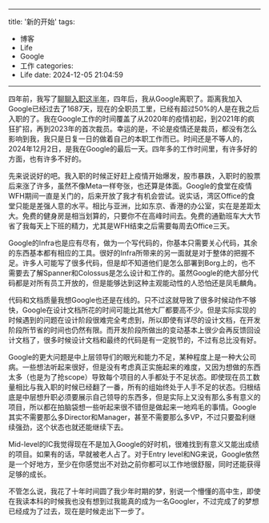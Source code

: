 
---
title: '新的开始'
tags:
- 博客
- Life
- Google
- 工作
categories:
- Life
date: 2024-12-05 21:04:59
---

四年前，我写了[聊聊入职这半年](https://blog.xiadong.info/2020/11/07/%E8%81%8A%E8%81%8A%E5%85%A5%E8%81%8C%E8%BF%99%E5%8D%8A%E5%B9%B4/)，四年后，我从Google离职了。距离我加入Google已经过去了1687天，现在的全职员工里，已经有超过50%的人是在我之后入职的了。我在Google工作的时间覆盖了从2020年的疫情初起，到2021年的疯狂扩招，再到2023年的首次裁员。幸运的是，不论是疫情还是裁员，都没有怎么影响到我，我只是日复一日的做着自己的本职工作而已。时间还是不等人的，2024年12月2日，是我在Google的最后一天。四年多的工作时间里，有许多好的方面，也有许多不好的。

先来说说好的吧。我入职的时候正好赶上疫情开始爆发，股市暴跌，入职时的股票后来涨了许多，虽然不像Meta一样夸张，也还算是体面。Google的食堂在疫情WFH期间一直是关门的，后来开放了我才有机会尝试。说实话，湾区Office的食堂只能是差强人意的水平。相比与亚洲，比如东京、香港的办公室，实在是差距太大。免费的健身房是相当划算的，只要你不在高峰时间去。免费的通勤班车大大节省了我每天上下班的精力，尤其是WFH结束之后需要每周去Office三天。

Google的Infra也是应有尽有，做为一个写代码的，你基本只需要关心代码，其余的东西基本都有相应的工具。很好的Infra所带来的另一面就是对于整体的把握不足。许多人可能写了很多代码，但是却不知道他们是怎么部署到Borg上的，也不需要去了解Spanner和Colossus是怎么设计和工作的。虽然Google的绝大部分代码都是对所有员工开放的，但是能够达到这种主观能动性的人恐怕还是凤毛麟角。

代码和文档质量我想Google也还是在线的。只不过这就导致了很多时候动作不够快，Google在设计文档所花的时间可能比其他大厂都要高不少。但是实际实现的时候遇到的问题在设计阶段很难完全考虑到，所以即使有详尽的设计文档，在开发阶段所节省的时间也仍然有限。而开发阶段所做出的变动基本上很少会再反馈回设计文档了，很多时候设计文档和最终的代码是有一定脱节的，不过有总比没有好。

Google的更大问题是中上层领导们的眼光和能力不足，某种程度上是一种大公司病。一些想法听起来很好，但是没有考虑真正实施起来的难度，又因为想做的东西太多（也是为了抢scope）导致每个项目的人手都处于不足状态。即使现在员工数量相比与我入职的时候已经翻了一番，所有的组始终处于人手不足的状态。归根结底是中层想升职必须要展示自己领导的东西多，但是实际上又没有那么多有意义的项目，所以都在拍脑袋想一些听起来很不错但是做起来一地鸡毛的事情。Google其实不需要那么多Director和Manager，甚至不需要那么多VP，不过只要盈利继续强劲，这个状态也就还能继续下去。

Mid-level的IC我觉得现在不是加入Google的好时机，很难找到有意义又能出成绩的项目。如果有的话，早就被老人占了。对于Entry level和NG来说，Google依然是一个好地方，至少在你感觉出不对劲之前你都可以工作地很舒服，同时还能获得足够的成长。

不管怎么说，我花了十年时间圆了我少年时期的梦，别说一个懵懂的高中生，即使在我读本科的时候我也没有想到过我能真的成为一名Googler，不过完成了的梦想已经成为了过去，现在是时候走出下一步了。

